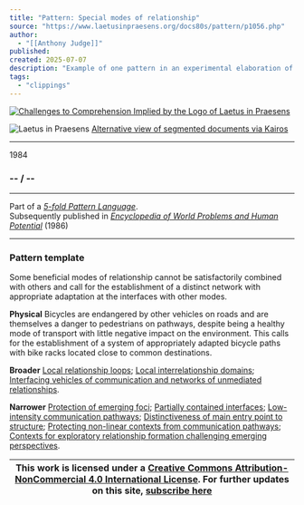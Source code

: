 ```yaml
---
title: "Pattern: Special modes of relationship"
source: "https://www.laetusinpraesens.org/docs80s/pattern/p1056.php"
author:
  - "[[Anthony Judge]]"
published:
created: 2025-07-07
description: "Example of one pattern in an experimental elaboration of a 5-fold pattern language. This explores the parallel between patterns at the physical level, the social level, the conceptual level, and the psychic level in the light of an underlying template based on the insights of Christopher Alexander"
tags:
  - "clippings"
---
```

[![Challenges to Comprehension Implied by the Logo
of Laetus in Praesens](https://www.laetusinpraesens.org/common/images/achngcol.jpg "Challenges to Comprehension Implied by the Logo
of Laetus in Praesens")](https://www.laetusinpraesens.org/context/logo_laetus.php)

![Laetus in Praesens](https://www.laetusinpraesens.org/common/images/laetus_title2.png) [Alternative view of segmented documents via Kairos](https://kairos.laetusinpraesens.org/p1056_8_pat_h_1)

---

1984

### \-- / --

---

Part of a *[5-fold Pattern Language](https://www.laetusinpraesens.org/docs80s/84patlan.php)*.  
Subsequently published in *[Encyclopedia of World Problems and Human Potential](https://www.un-intelligible.org/projects/homeency.php)* (1986)

---

### Pattern template

Some beneficial modes of relationship cannot be satisfactorily combined with others and call for the establishment of a distinct network with appropriate adaptation at the interfaces with other modes.

**Physical** Bicycles are endangered by other vehicles on roads and are themselves a danger to pedestrians on pathways, despite being a healthy mode of transport with little negative impact on the environment. This calls for the establishment of a system of appropriately adapted bicycle paths with bike racks located close to common destinations.

**Broader** [Local relationship loops](https://www.laetusinpraesens.org/docs80s/pattern/p1049.php); [Local interrelationship domains](https://www.laetusinpraesens.org/docs80s/pattern/p1011.php); [Interfacing vehicles of communication and networks of unmediated relationships](https://www.laetusinpraesens.org/docs80s/pattern/p1052.php).

**Narrower** [Protection of emerging foci](https://www.laetusinpraesens.org/docs80s/pattern/p1057.php); [Partially contained interfaces](https://www.laetusinpraesens.org/docs80s/pattern/p1119.php); [Low-intensity communication pathways](https://www.laetusinpraesens.org/docs80s/pattern/p1059.php); [Distinctiveness of main entry point to structure](https://www.laetusinpraesens.org/docs80s/pattern/p1110.php); [Protecting non-linear contexts from communication pathways](https://www.laetusinpraesens.org/docs80s/pattern/p1173.php); [Contexts for exploratory relationship formation challenging emerging perspectives](https://www.laetusinpraesens.org/docs80s/pattern/p1073.php).

| This work is licensed under a [Creative Commons Attribution-NonCommercial 4.0 International License](http://creativecommons.org/licenses/by-nc/4.0/).  For further updates on this site, [subscribe here](https://laetusinpraesens.us19.list-manage.com/subscribe/post?u=1b1bc3aae057999099ff24455&id=4c64c53b45) |
| --- |